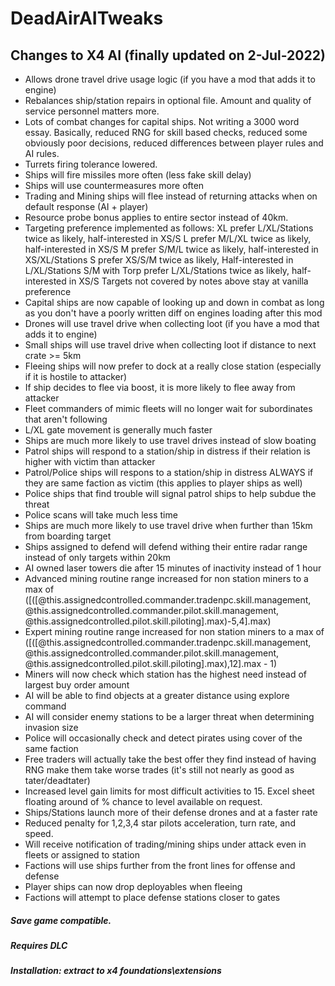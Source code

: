 # DeadAirAITweaks

## Changes to X4 AI (finally updated on 2-Jul-2022)
- Allows drone travel drive usage logic (if you have a mod that adds it to engine)
- Rebalances ship/station repairs in optional file. Amount and quality of service personnel matters more.
- Lots of combat changes for capital ships. Not writing a 3000 word essay. Basically, reduced RNG for skill based checks, reduced some obviously poor decisions, reduced differences between player rules and AI rules.
- Turrets firing tolerance lowered.
- Ships will fire missiles more often (less fake skill delay)
- Ships will use countermeasures more often
- Trading and Mining ships will flee instead of returning attacks when on default response (AI + player)
- Resource probe bonus applies to entire sector instead of 40km.
- Targeting preference implemented as follows:
XL prefer L/XL/Stations twice as likely, half-interested in XS/S
L prefer M/L/XL twice as likely, half-interested in XS/S
M prefer S/M/L twice as likely, half-interested in XS/XL/Stations
S prefer XS/S/M twice as likely, Half-interested in L/XL/Stations
S/M with Torp prefer L/XL/Stations twice as likely, half-interested in XS/S
Targets not covered by notes above stay at vanilla preference  
- Capital ships are now capable of looking up and down in combat as long as you don't have a poorly written diff on engines loading after this mod
- Drones will use travel drive when collecting loot (if you have a mod that adds it to engine)
- Small ships will use travel drive when collecting loot if distance to next crate >= 5km
- Fleeing ships will now prefer to dock at a really close station (especially if it is hostile to attacker)
- If ship decides to flee via boost, it is more likely to flee away from attacker
- Fleet commanders of mimic fleets will no longer wait for subordinates that aren't following
- L/XL gate movement is generally much faster
- Ships are much more likely to use travel drives instead of slow boating
- Patrol ships will respond to a station/ship in distress if their relation is higher with victim than attacker
- Patrol/Police ships will respons to a station/ship in distress ALWAYS if they are same faction as victim (this applies to player ships as well)
- Police ships that find trouble will signal patrol ships to help subdue the threat
- Police scans will take much less time
- Ships are much more likely to use travel drive when further than 15km from boarding target
- Ships assigned to defend will defend withing their entire radar range instead of only targets within 20km
- AI owned laser towers die after 15 minutes of inactivity instead of 1 hour
- Advanced mining routine range increased for non station miners to a max of ([([@this.assignedcontrolled.commander.tradenpc.skill.management, @this.assignedcontrolled.commander.pilot.skill.management, @this.assignedcontrolled.pilot.skill.piloting].max)-5,4].max)
- Expert mining routine range increased for non station miners to a max of ([([@this.assignedcontrolled.commander.tradenpc.skill.management, @this.assignedcontrolled.commander.pilot.skill.management, @this.assignedcontrolled.pilot.skill.piloting].max),12].max - 1)
- Miners will now check which station has the highest need instead of largest buy order amount
- AI will be able to find objects at a greater distance using explore command
- AI will consider enemy stations to be a larger threat when determining invasion size
- Police will occasionally check and detect pirates using cover of the same faction
- Free traders will actually take the best offer they find instead of having RNG make them take worse trades (it's still not nearly as good as tater/deadtater)
- Increased level gain limits for most difficult activities to 15. Excel sheet floating around of % chance to level available on request.
- Ships/Stations launch more of their defense drones and at a faster rate
- Reduced penalty for 1,2,3,4 star pilots acceleration, turn rate, and speed.
- Will receive notification of trading/mining ships under attack even in fleets or assigned to station
- Factions will use ships further from the front lines for offense and defense
- Player ships can now drop deployables when fleeing
- Factions will attempt to place defense stations closer to gates

##### Save game compatible.

##### Requires DLC

##### Installation: extract to x4 foundations\extensions
